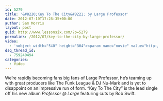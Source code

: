 ```yaml
---
id: 5279
title: '&#8220;Key To The City&#8221; by Large Professor'
date: 2012-07-10T17:28:35+00:00
author: Sam Morris
layout: post
guid: http://www.lessonsix.com/?p=5279
permalink: /2012/07/key-to-the-city-by-large-professor/
video:
  - '<object width="540" height="304"><param name="movie" value="http://www.youtube.com/v/e4D9iFtaCWI?version=3&amp;hl=en_GB"></param><param name="allowFullScreen" value="true"></param><param name="allowscriptaccess" value="always"></param><embed src="http://www.youtube.com/v/e4D9iFtaCWI?version=3&amp;hl=en_GB" type="application/x-shockwave-flash" width="540" height="304" allowscriptaccess="always" allowfullscreen="true"></embed></object>'
dsq_thread_id:
  - 759240494
categories:
  - Video
---
```

We&#8217;re rapidly becoming fans big fans of Large Professor, he&#8217;s teaming up with great producers like The Funk League & DJ Nu-Mark and is yet to disappoint on an impressive run of form. &#8220;Key To The City&#8221; is the lead single off his new album _Professor @ Large_ featuring cuts by Rob Swift.